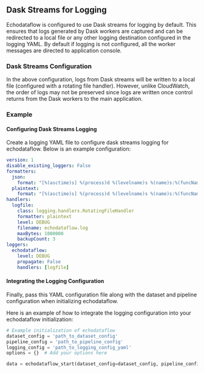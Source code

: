 ## Dask Streams for Logging
Echodataflow is configured to use Dask streams for logging by default. This ensures that logs generated by Dask workers are captured and can be redirected to a local file or any other logging destination configured in the logging YAML. By default if logging is not configured, all the worker messages are directed to application console.

### Dask Streams Configuration
In the above configuration, logs from Dask streams will be written to a local file (configured with a rotating file handler). However, unlike CloudWatch, the order of logs may not be preserved since logs are written once control returns from the Dask workers to the main application.

### Example

#### Configuring Dask Streams Logging
Create a logging YAML file to configure dask streams logging for echodataflow. Below is an example configuration:

```yaml
version: 1
disable_existing_loggers: False
formatters:
  json:
    format: "[%(asctime)s] %(process)d %(levelname)s %(name)s:%(funcName)s:%(lineno)s - %(message)s"
  plaintext:
    format: "[%(asctime)s] %(process)d %(levelname)s %(name)s:%(funcName)s:%(lineno)s - %(message)s"
handlers:
  logfile:
    class: logging.handlers.RotatingFileHandler
    formatter: plaintext
    level: DEBUG
    filename: echodataflow.log
    maxBytes: 1000000
    backupCount: 3
loggers:
  echodataflow:
    level: DEBUG
    propagate: False
    handlers: [logfile]
```

#### Integrating the Logging Configuration
Finally, pass this YAML configuration file along with the dataset and pipeline configuration when initializing echodataflow.

Here is an example of how to integrate the logging configuration into your echodataflow initialization:

```python
# Example initialization of echodataflow
dataset_config = 'path_to_dataset_config'
pipeline_config = 'path_to_pipeline_config'
logging_config = 'path_to_logging_config_yaml'
options = {}  # Add your options here

data = echodataflow_start(dataset_config=dataset_config, pipeline_config=pipeline_config, logging_config=logging_config, options=options)
```
